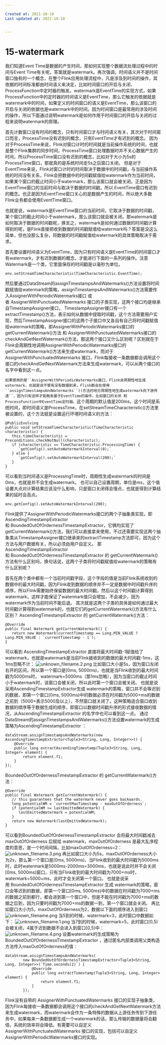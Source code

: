 ```yaml
---

Created at: 2021-10-10
Last updated at: 2021-10-18


---
```


# 15-watermark


我们知道Event Time是数据的产生时间，那如何实现整个数据流处理过程中的时间与Event Time有关呢，答案就是watermark。再次强调，时间语义并不是时间窗口独有的一个概念，在整个Flink应用处理流程中，凡是涉及到时间的操作，其依据的时间标准都由时间语义来决定，比如时间窗口的开启与关闭、ProcessFunction中定时器的触发。watermark是EventTime的实现方式，如果ProcessFunction中的定时器的时间语义是EventTime，那么它触发的依据就是watermark中的时间，如果定义的时间窗口的语义是EventTime，那么该窗口的开启与关闭的依据也是watermark中的时间。因为时间窗口是最常用的涉及时间的操作，所以下面通过说明watermark是如何作用于时间窗口的开启与关闭的过程来说明watermark的原理。

首先计数窗口没有时间的概念，只有时间窗口才与时间语义有关，其次对于时间窗口而言，ProcessTime没有迟到的概念，只有EventTime才有迟到的概念。
因为对于ProcessTime来说，Flink对窗口计时的时间就是当前操作系统的时间，也就是整个Flink集群的同步时间，ProcessTime窗口处理数据时并不关心数据产生的时间，所以ProcessTime窗口没有迟到的概念，比如对于大小为5s的ProcessTime窗口，那就真的是系统时间走5s之后窗口关闭。
但是对于EventTime来说，Flink对窗口计时的时间取决于数据中的时间戳，与当前操作系统的时间没有关系，Flink会把数据中的时间戳赋值给watermark作为当前时间，如果某个窗口的截止时间小于watermark，那么该窗口就会被关闭。正是因为EventTime窗口的当前时间与取决于数据的时间戳，所以 EventTime窗口有迟到的概念。也正是因为EventTime窗口关心的是数据产生的时间，所以绝大多数Flink业务都会使用EventTime窗口。

也就是说，watermark是EventTime窗口的当前时间，它取决于数据的时间戳，某个窗口的截止时间小于watermark，那么该窗口就会被关闭。那watermark是如何取决于数据的时间戳呢，换言之，watermark是如何通过数据的时间戳计算得到的呢，是Flink直接把收到数据的时间戳赋值给watermark吗？答案是没这么简单，但也没那么复杂，将数据的时间戳赋值给watermark的具体策略取决于需求。

首先要设置时间语义为EventTime，因为只有时间语义是EventTime的时间窗口才有watermark，才有迟到数据的概念，才能进行下面的一系列的操作。注意Watermark是一个类，它里面保存的时间戳是以毫秒为单位。
```
env.setStreamTimeCharacteristic(TimeCharacteristic.EventTime);
```
然后要通过DataStream的assignTimestampsAndWatermarks()方法设置将时间戳赋值给watermark的策略，assignTimestampsAndWatermarks()方法需要传入AssignerWithPeriodicWatermarks接口 或者 AssignerWithPunctuatedWatermarks 接口的子类实现，这两个接口均是继承自TimestampAssigner接口，
TimestampAssigner接口有一个extractTimestamp()方法，表示如何从数据中提取时间戳，这个方法需要用户实现，然后TimestampAssigner接口的这两个子接口中又各自有自己将时间戳赋值给watermark的策略，即AssignerWithPeriodicWatermarks接口的getCurrentWatermark()方法 和 AssignerWithPunctuatedWatermarks接口的checkAndGetNextWatermark()方法，那这两个接口又什么区别呢？区别就在于Flink会周期性地调用AssignerWithPeriodicWatermarks接口的getCurrentWatermark()方法来生成watermark，而对于AssignerWithPunctuatedWatermarks 接口，Flink每接收一条数据都会调用这个接口的checkAndGetNextWatermark方法来生成watermark，可以从两个接口的名字中看到这一点。

`如果使用的是``AssignerWithPeriodicWatermarks接口，Flink会周期性地生成watermark，也就是说不管有没有数据到来，Flink都会在使用``assignTimestampsAndWatermarks``()方法的地方周期性地生成watermark向下游传递``，因为只有这样才能触发基于EventTime的操作，比如窗口的关闭 和 ProcessFunction中EventTime定时器。`这个周期的默认值是200ms，这个时间是系统时间，即时间语义是ProcessTime，在setStreamTimeCharacteristic()方法里被设置的，这个方法就是设置运行环境时间语义的方法：
```
@PublicEvolving
public void setStreamTimeCharacteristic(TimeCharacteristic characteristic) {
   this.timeCharacteristic = Preconditions.checkNotNull(characteristic);
   if (characteristic == TimeCharacteristic.ProcessingTime) {
      `getConfig().setAutoWatermarkInterval(0);`
   } else {
      `getConfig().setAutoWatermarkInterval(200);`
   }
}
```
可以看到当时间语义是ProcessingTime时，周期性生成watermark的时间是0ms，也就是并不会生成watermark。
也可以自己设置周期，单位是ms，这个值设置大点对计算结果应该没什么影响，只是窗口关闭得会慢点，也就是得到计算结果的延时会高点。
```
env.getConfig().setAutoWatermarkInterval(200);
```

Flink提供了AssignerWithPeriodicWatermarks接口的两个子抽象类实现，即AscendingTimestampExtractor 和 BoundedOutOfOrdernessTimestampExtractor，它俩均实现了getCurrentWatermark()方法，我们可以直接拿来使用，不过还需要实现这两个抽象类从TimestampAssigner接口继承来的extractTimestamp方法即可，因为这个方法与用户数据有关，所以必须由用户自定义。
那AscendingTimestampExtractor 和 BoundedOutOfOrdernessTimestampExtractor 的 getCurrentWatermark()方法有什么区别吗，换句话说，这两个子类将时间戳赋值给watermark的策略有什么区别呢？

首先在两个类中都有一个当前时间戳字段，这个字段的值是当前Flink系统收到的数据中的最大时间戳，因为Flink收到数据的顺序并不一定是数据中时间戳升序的顺序，所以Flink需要始终保留数据的最大时间戳，然后以这个时间戳计算得到watermark，这样才能保证了watermark值只会增加，不会减少，因为watermark作为当前时间不能后退。
其次就是这两个子类的具体是如何通过最大时间戳计算得到watermark的，也就它们的getCurrentWatermark()方法有什么区别？
AscendingTimestampExtractor 的 getCurrentWatermark()方法：
```
@Override
public final Watermark getCurrentWatermark() {
   return new Watermark(currentTimestamp == Long.MIN_VALUE ? Long.MIN_VALUE : `currentTimestamp - 1`);
}
```
可以看到 AscendingTimestampExtractor 直接将最大时间戳-1赋值给了watermark，也就是watermark是当前Flink接收到的数据的最大时间戳-1ms，这1ms忽略不计：
![unknown_filename.2.png](./_resources/15-watermark.resources/unknown_filename.2.png)
比如窗口大小是5s，因为窗口左闭右开的区间，所以第一个窗口是\[0ms, 5000ms)，也就是当Flink收到的最大时间戳为5000ms时， watermark=5000ms（那1ms忽略），因为当窗口的截止时间小于watermark时，该窗口会被关闭，所以此时第一个窗口会被关闭。
也就是说采用AscendingTimestampExtractor生成 watermark的策略，窗口并不会等迟到的数据，即第一个窗口\[0ms, 5000ms)中的数据必须在时间戳为5000+ms的数据之前到（5000+表示5000及以上），不然窗口就关闭了。这种策略适合窗口收到数据的顺序等于数据生成的顺序，即窗口以数据时间戳升序的形式接收数据的情况，从AscendingTimestampExtractor 的名字中也可以看到这一点。
通过DataStream的assignTimestampsAndWatermarks()方法设置watermark的生成策略为AscendingTimestampExtractor ：
```
dataStream.assignTimestampsAndWatermarks(new AscendingTimestampExtractor<Tuple3<String, Long, Integer>>() {
    @Override
    public long extractAscendingTimestamp(Tuple3<String, Long, Integer> element) {
        return element.f1;
    }
});
```

BoundedOutOfOrdernessTimestampExtractor 的 getCurrentWatermark()方法：
```
@Override
public final Watermark getCurrentWatermark() {
   // this guarantees that the watermark never goes backwards.
   long potentialWM = `currentMaxTimestamp - maxOutOfOrderness`;
   if (potentialWM >= lastEmittedWatermark) {
      lastEmittedWatermark = potentialWM;
   }
   return new Watermark(lastEmittedWatermark);
}
```
可以看到BoundedOutOfOrdernessTimestampExtractor 会将最大时间戳减去 maxOutOfOrderness 后赋给 watermark，maxOutOfOrderness 是最大乱序程度的意思，是一个时间间隔，比如maxOutOfOrderness=2：
![unknown_filename.3.png](./_resources/15-watermark.resources/unknown_filename.3.png)
再比如窗口大小为5s，maxOutOfOrderness大小为2s，那么第一个窗口是\[0ms, 5000ms)，当Flink收到的最大时间戳为5000ms时，此时watermark是5000ms-2000ms=3000ms，也就是说此时并不会关闭\[0ms, 5000ms)窗口，只有当Flink收到的最大时间戳为7000+ms时，watermark=5000+ms，此时才会关闭第一个窗口。
也就是说采用 BoundedOutOfOrdernessTimestampExtractor 生成 watermark的策略，窗口会等迟到的数据，即第一个窗口\[0ms, 5000ms)中的数据在时间戳为7000+ms的数据之前到都行，都会进到第一个窗口中，但是不能在时间戳为7000+ms的数据之后到，因为只要时间戳为7000+ms的数据一到，第一个窗口就会关闭。
再比如窗口大小为5，maxOutOfOrderness为2，数据以下面的顺序进入到窗口
![unknown_filename.png](./_resources/15-watermark.resources/unknown_filename.png)
当5到的时候，watermark=3，此时窗口中数据如下：
![unknown_filename.1.png](./_resources/15-watermark.resources/unknown_filename.1.png)
当7到的时候，watermark=5，此时窗口\[0,5)会被关闭，4属于迟到数据不会进入到窗口\[0,5)中：
![unknown_filename.4.png](./_resources/15-watermark.resources/unknown_filename.4.png)
设置watermark的生成策略为BoundedOutOfOrdernessTimestampExtractor ，通过匿名内部类调用父类构造方法传入maxOutOfOrderness的值：
```
dataStream.assignTimestampsAndWatermarks(
        new BoundedOutOfOrdernessTimestampExtractor<Tuple3<String, Long, Integer>>(`Time.seconds(2)`) {
            @Override
            public long extractTimestamp(Tuple3<String, Long, Integer> element) {
                return element.f1;
            }
        });
```

Flink没有自带的 AssignerWithPunctuatedWatermarks 接口的实现子抽象类，因为Flink每接收一条数据都会调用这个接口的checkAndGetNextWatermark方法来生成watermark，而watermark会作为一条特殊的数据从上游任务传到下游任务中，如果每来一条数据都生成一个watermark的话，那么传输的数据量将会翻倍，系统的效率将会降低。有需要可以自定义AssignerWithPunctuatedWatermarks 接口的实现，包括可以自定义AssignerWithPeriodicWatermarks接口的实现。

